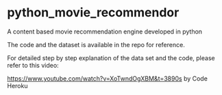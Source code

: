 # python_movie_recommendor
A content based movie recommendation engine developed in python

The code and the dataset is available in the repo for reference.

For detailed step by step explanation of the data set and the code, please refer to this video:

https://www.youtube.com/watch?v=XoTwndOgXBM&t=3890s by Code Heroku
